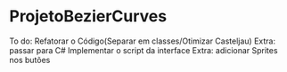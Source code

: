 # ProjetoBezierCurves

To do:
  Refatorar o Código(Separar em classes/Otimizar Casteljau)
    Extra: passar para C#
  Implementar o script da interface
    Extra: adicionar Sprites nos butões
  
